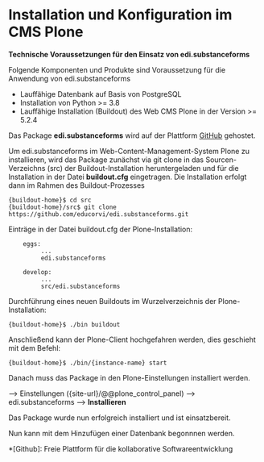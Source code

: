 # Installation und Konfiguration im CMS Plone

**Technische Voraussetzungen für den Einsatz von edi.substanceforms**

Folgende Komponenten und Produkte sind Voraussetzung für die Anwendung von edi.substanceforms

- Lauffähige Datenbank auf Basis von PostgreSQL
- Installation von Python >= 3.8
- Lauffähige Installation (Buildout) des Web CMS Plone in der Version >= 5.2.4

Das Package **edi.substanceforms** wird auf der Plattform [GitHub](https://github.com) gehostet.

Um edi.substanceforms im Web-Content-Management-System Plone zu installieren, wird das Package zunächst via 
git clone in das Sourcen-Verzeichns (src) der Buildout-Installation heruntergeladen und für die Installation 
in der Datei **buildout.cfg** eingetragen. Die Installation erfolgt dann im Rahmen des Buildout-Prozesses

```
{buildout-home}$ cd src
{buildout-home}/src$ git clone https://github.com/educorvi/edi.substanceforms.git
```

Einträge in der Datei buildout.cfg der Plone-Installation:

```
    eggs:
         ...
         edi.substanceforms

    develop:
         ...
         src/edi.substanceforms
```

Durchführung eines neuen Buildouts im Wurzelverzeichnis der Plone-Installation:

```
{buildout-home}$ ./bin buildout
```

Anschließend kann der Plone-Client hochgefahren werden, dies geschieht mit dem Befehl:

```
{buildout-home}$ ./bin/{instance-name} start
```

Danach muss das Package in den Plone-Einstellungen installiert werden.

--> Einstellungen ({site-url}/@@plone_control_panel) --> edi.substanceforms --> **Installieren**

Das Package wurde nun erfolgreich installiert und ist einsatzbereit.

Nun kann mit dem Hinzufügen einer Datenbank begonnnen werden.

*[Github]: Freie Plattform für die kollaborative Softwareentwicklung
